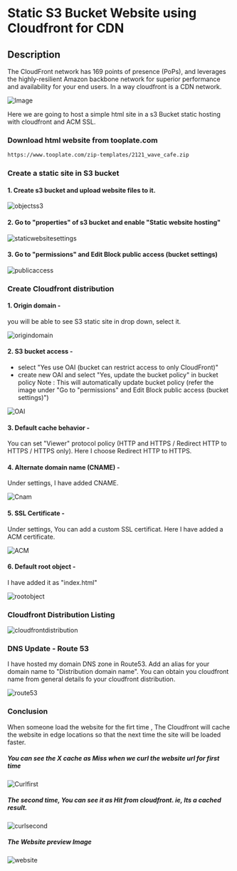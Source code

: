 # Static S3 Bucket Website using Cloudfront for CDN  

## Description

The CloudFront network has 169 points of presence (PoPs), and leverages the highly-resilient Amazon backbone network for superior performance and availability for your end users.
In a way cloudfront is a CDN network.

![Image](https://user-images.githubusercontent.com/98936958/167264036-6090c922-2d13-4792-92a5-28791d667188.svg)



Here we are going to host a simple html site in a s3 Bucket static hosting with cloudfront and ACM SSL.  

### Download html website from tooplate.com
~~~sh
https://www.tooplate.com/zip-templates/2121_wave_cafe.zip 
~~~
### Create a static site in S3 bucket

#### 1. Create s3 bucket and upload website files to it.

![objectss3](https://user-images.githubusercontent.com/98936958/159854614-c877af72-635e-4afb-97ed-74a26414b47b.PNG)

#### 2. Go to "properties" of s3 bucket and enable "Static website hosting"

![staticwebsitesettings](https://user-images.githubusercontent.com/98936958/159854629-499b7d7a-74b1-44d4-99b9-dcd8e4b7acf6.PNG)

#### 3. Go to "permissions" and Edit Block public access (bucket settings)

![publicaccess](https://user-images.githubusercontent.com/98936958/159854619-8e5677bd-143f-4597-9cf3-33977f41643b.PNG)

### Create Cloudfront distribution

#### 1. Origin domain - 
you will be able to see S3 static site in drop down, select it.

![origindomain](https://user-images.githubusercontent.com/98936958/159854616-baf92522-5490-4cd4-8cdb-4cd9e1525b8b.PNG)

#### 2. S3 bucket access - 
- select "Yes use OAI (bucket can restrict access to only CloudFront)"
- create new OAI and select "Yes, update the bucket policy" in bucket policy
Note : This will automatically update bucket policy (refer the image under "Go to "permissions" and Edit Block public access (bucket settings)")

![OAI](https://user-images.githubusercontent.com/98936958/159854612-d27a2ad3-34f9-4d4b-85b9-25a7d03ace85.PNG)

#### 3. Default cache behavior - 
You can set "Viewer" protocol policy (HTTP and HTTPS / Redirect HTTP to HTTPS / HTTPS only). Here I choose Redirect HTTP to HTTPS.

#### 4. Alternate domain name (CNAME) - 
Under settings, I have added CNAME.

![Cnam](https://user-images.githubusercontent.com/98936958/159854603-53ce93dc-40a6-40e5-99ae-097517afa6f8.PNG)

#### 5. SSL Certificate - 
Under settings, You can add a custom SSL certificat. Here I have added a ACM certificate. 

![ACM](https://user-images.githubusercontent.com/98936958/159854599-15b80783-cee2-4d97-8348-80fe8c4b1db3.PNG)

#### 6. Default root object - 
I have added it as "index.html"

![rootobject](https://user-images.githubusercontent.com/98936958/159854620-7ca64818-f20c-46e0-ac3d-efd0f45d1871.PNG)

### Cloudfront Distribution Listing

![cloudfrontdistribution](https://user-images.githubusercontent.com/98936958/159854601-74c8e068-9f4d-4dd8-8898-18efa00b33b8.PNG)

### DNS Update - Route 53

I have hosted my domain DNS zone in Route53. Add an alias for your domain name to "Distribution domain name". You can obtain you cloudfront name from general details fo your cloudfront distribution. 

![route53](https://user-images.githubusercontent.com/98936958/159854624-95bba6b6-fb41-4427-9317-477291fa58f8.PNG)

### Conclusion

When someone load the website for the firt time , The Cloudfront will cache the website in edge locations so that the next time the site will be loaded faster.

##### You can see the X cache as Miss when we curl the website url for first time

![Curlfirst](https://user-images.githubusercontent.com/98936958/159854604-51691059-9ec5-4ffd-ac45-36b161efe07c.PNG)

##### The second time, You can see it as Hit from cloudfront. ie, Its a  cached result.

![curlsecond](https://user-images.githubusercontent.com/98936958/159854607-3811cafd-8b1c-49ef-b573-9a441e24caae.PNG)

##### The Website preview Image

![website](https://user-images.githubusercontent.com/98936958/159854631-85ab4eb9-5c6c-4484-9fff-135b49bedf84.PNG)

